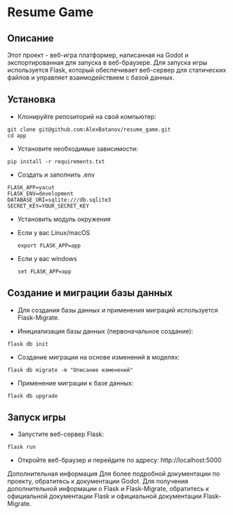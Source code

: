 # Resume Game
## Описание
Этот проект - веб-игра платформер, написанная на Godot и экспортированная для запуска в веб-браузере. Для запуска игры используется Flask, который обеспечивает веб-сервер для статических файлов и управляет взаимодействием с базой данных.

## Установка
 - Клонируйте репозиторий на свой компьютер:

```
git clone git@github.com:AlexBatanov/resume_game.git
cd app
```
 - Установите необходимые зависимости:

```
pip install -r requirements.txt
```
 - Создать и заполнить .env

```
FLASK_APP=yacut
FLASK_ENV=development
DATABASE_URI=sqlite:///db.sqlite3
SECRET_KEY=YOUR_SECRET_KEY
```

 - Установить модуль окружения

* Если у вас Linux/macOS

    ```
    export FLASK_APP=app
    ```

* Если у вас windows

    ```
    set FLASK_APP=app
    ```

## Создание и миграции базы данных
 - Для создания базы данных и применения миграций используется Flask-Migrate.

 - Инициализация базы данных (первоначальное создание):

```
flask db init
```
  - Создание миграции на основе изменений в моделях:

```
flask db migrate -m "Описание изменений"
```

  - Применение миграции к базе данных:

```
flask db upgrade
```

## Запуск игры
 - Запустите веб-сервер Flask:

```
flask run
```
 - Откройте веб-браузер и перейдите по адресу: http://localhost:5000


Дополнительная информация
Для более подробной документации по проекту, обратитесь к документации Godot.
Для получения дополнительной информации о Flask и Flask-Migrate, обратитесь к официальной документации Flask и официальной документации Flask-Migrate.